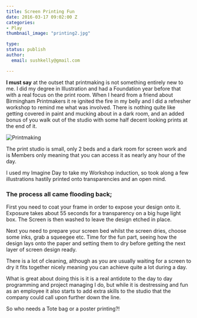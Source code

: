 ```yaml
---
title: Screen Printing Fun
date: 2016-03-17 09:02:00 Z
categories:
- Play
thumbnail_image: "printing2.jpg"

type: 
status: publish
author:
  email: sushkelly@gmail.com

---
```


**I must say** at the outset that printmaking is not something entirely new to me. I did my degree in Illustration and had a Foundation year before that with a real focus on the print room. When I heard from a friend about Birmingham Printmakers it re ignited the fire in my belly and I did a refresher workshop to remind me what was involved. There is nothing quite like getting covered in paint and mucking about in a dark room, and an added bonus of you walk out of the studio with some half decent looking prints at the end of it.

<p><img  src="{{ site.baseurl }}/assets/printing2.jpg" alt="Printmaking"  /></p><!--more-->
The print studio is small, only 2 beds and a dark room for screen work and is Members only meaning that you can access it as nearly any hour of the day.

I used my Imagine Day to take my Workshop induction, so took along a few illustrations hastily printed onto transparencies and an open mind.

<h3>The process all came flooding back; </h3>

First you need to coat your frame in order to expose your design onto it. Exposure takes about 55 seconds for a transparency on a big huge light box. The Screen is then washed to leave the design etched in place.

Next you need to prepare your screen bed whilst the screen dries, choose some inks, grab a squeegee etc. Time for the fun part, seeing how the design lays onto the paper and setting them to dry before getting the next layer of screen design ready.

There is a lot of cleaning, although as you are usually waiting for a screen to dry it fits together nicely meaning you can achieve quite a lot during a day. 

What is great about doing this is it is a real antidote to the day to day programming and project managing I do, but while it is destressing and fun as an employee it also starts to add extra skills to the studio that the company could call upon further down the line.

So who needs a Tote bag or a poster printing?!